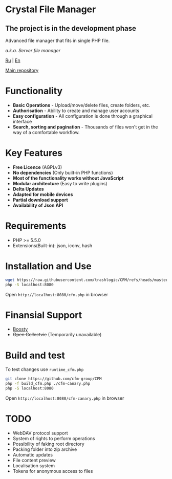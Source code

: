 # Crystal File Manager
## The project is in the development phase

Advanced file manager that fits in single PHP file.

*a.k.a. Server file manager*

[Ru](README.ru.md) | [En](README.md)

[Main repository](https://gitflic.ru/project/consensus/cfm)

# Functionality
 - **Basic Operations** - Upload/move/delete files, create folders, etc.
 - **Authorisation** - Ability to create and manage user accounts
 - **Easy configuration** - All configuration is done through a graphical interface
 - **Search, sorting and pagination** - Thousands of files won't get in the way of a comfortable workflow.

 # Key Features
 - **Free Licence** (AGPLv3)
 - **No dependencies** (Only built-in PHP functions)
 - **Most of the functionality works without JavaScript**
 - **Modular architecture** (Easy to write plugins)
 - **Delta Updates**
 - **Adapted for mobile devices**
 - **Partial download support**
 - **Availability of Json API**

# Requirements
 - PHP >= 5.5.0
 - Extensions(Built-in): json, iconv, hash

# Installation and Use
```bash
wget https://raw.githubusercontent.com/trashlogic/CFM/refs/heads/master/cfm.php
php -S localhost:8080
```
Open `http://localhost:8080/cfm.php` in browser

# Finansial Support
 - [Boosty](https://boosty.to/trashlogic/donate)
 - ~~Open Collectvie~~ (Temporarily unavailable)

# Build and test
To test changes use `runtime_cfm.php`

```bash
git clone https://github.com/cfm-group/CFM
php -f build_cfm.php ./cfm-canary.php
php -S localhost:8080
```
Open `http://localhost:8080/cfm-canary.php` in browser

# TODO
 - WebDAV protocol support
 - System of rights to perform operations
 - Possibility of faking root directory
 - Packing folder into zip archive
 - Automatic updates
 - File content preview
 - Localisation system
 - Tokens for anonymous access to files
